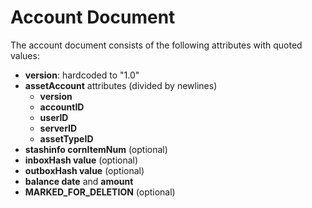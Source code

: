 Account Document
================

The account document consists of the following attributes with quoted values:

* **version**: hardcoded to "1.0"
* **assetAccount** attributes (divided by newlines)
    * **version**
    * **accountID**
    * **userID**
    * **serverID**
    * **assetTypeID**
* **stashinfo cornItemNum** (optional)
* **inboxHash value** (optional)
* **outboxHash value** (optional)
* **balance date** and **amount**
* **MARKED_FOR_DELETION** (optional)

